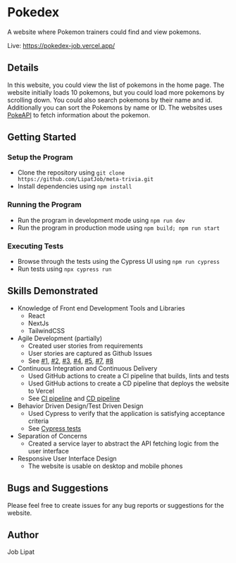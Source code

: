 # Pokedex
A website where Pokemon trainers could find and view pokemons.

Live: https://pokedex-job.vercel.app/

## Details
In this website, you could view the list of pokemons in the home page. The website initially loads 10 pokemons, but you could load more pokemons by scrolling down. You could also search pokemons by their name and id. Additionally you can sort the Pokemons by name or ID. The websites uses [PokeAPI](https://pokeapi.co/) to fetch information about the pokemon.

## Getting Started

### Setup the Program
* Clone the repository using `git clone https://github.com/LipatJob/meta-trivia.git`
* Install dependencies using `npm install`

### Running the Program
* Run the program in development mode using `npm run dev`
* Run the program in production mode using `npm build; npm run start`

### Executing Tests
* Browse through the tests using the Cypress UI using `npm run cypress`
* Run tests using `npx cypress run`

## Skills Demonstrated
* Knowledge of Front end Development Tools and Libraries
  * React
  * NextJs
  * TailwindCSS  
* Agile Development (partially)
  * Created user stories from requirements 
  * User stories are captured as Github Issues
  * See [#1](https://github.com/LipatJob/pokedex/issues/1), [#2](https://github.com/LipatJob/pokedex/issues/2), [#3](https://github.com/LipatJob/pokedex/issues/3), [#4](https://github.com/LipatJob/pokedex/issues/4), [#5](https://github.com/LipatJob/pokedex/issues/5), [#7](https://github.com/LipatJob/pokedex/issues/7), [#8](https://github.com/LipatJob/pokedex/issues/8)
* Continuous Integration and Continuous Delivery
  * Used GitHub actions to create a CI pipeline that builds, lints and tests
  * Used GitHub actions to create a CD pipeline that deploys the website to Vercel
  * See [CI pipeline](https://github.com/LipatJob/pokedex/blob/main/.github/workflows/continuous-integration.yml) and [CD pipeline](https://github.com/LipatJob/pokedex/blob/main/.github/workflows/vercel-deployment.yml) 
* Behavior Driven Design/Test Driven Design
  * Used Cypress to verify that the application is satisfying acceptance criteria
  * See [Cypress tests](https://github.com/LipatJob/pokedex/tree/main/cypress/e2e) 
* Separation of Concerns
  * Created a service layer to abstract the API fetching logic from the user interface 
* Responsive User Interface Design
  * The website is usable on desktop and mobile phones 

## Bugs and Suggestions
Please feel free to create issues for any bug reports or suggestions for the website.

## Author
Job Lipat
